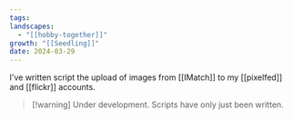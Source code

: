 ```yaml
---
tags: 
landscapes:
  - "[[hobby-together]]"
growth: "[[Seedling]]"
date: 2024-03-29
---
```

I've written script the upload of images from [[IMatch]] to my [[pixelfed]] and [[flickr]] accounts. 

> [!warning] Under development. Scripts have only just been written.
